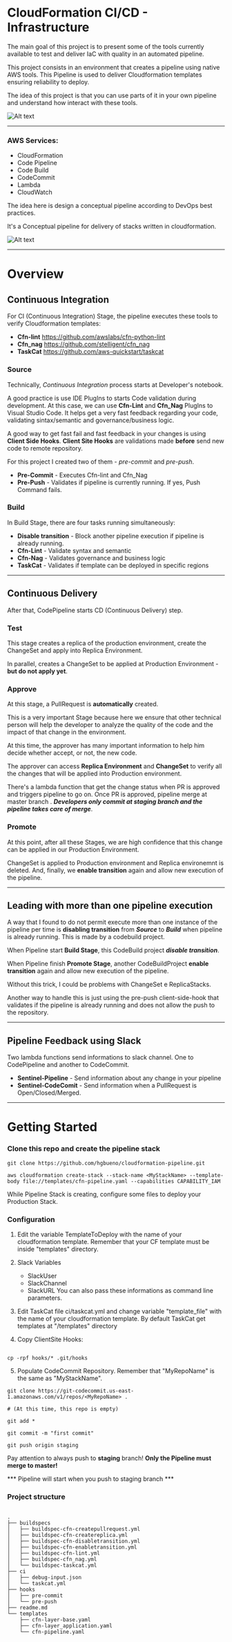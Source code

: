 # CloudFormation CI/CD - Infrastructure
The main goal of this project is to present some of the tools currently available to test and deliver IaC with quality in an automated pipeline.

This project consists in an environment that creates a pipeline using native AWS tools. This Pipeline is used to deliver Cloudformation templates ensuring reliability to deploy. 

The idea of this project is that you can use parts of it in your own pipeline and understand how interact with these tools.


![Alt text](img/img01.png?raw=true "Pipeline")

___

### AWS Services:

* CloudFormation
* Code Pipeline
* Code Build
* CodeCommit
* Lambda
* CloudWatch


The idea here is design a conceptual pipeline according to DevOps best practices.

It's a Conceptual pipeline for delivery of stacks written in cloudformation.


![Alt text](img/img02.png?raw=true "CodePipeline")





***


# Overview


## Continuous Integration

For CI (Continuous Integration) Stage, the pipeline executes these tools to verify Cloudformation templates:
*  **Cfn-lint** https://github.com/awslabs/cfn-python-lint
*  **Cfn_nag** https://github.com/stelligent/cfn_nag
*  **TaskCat** https://github.com/aws-quickstart/taskcat


### Source
Technically, *Continuous Integration*  process starts at Developer's notebook. 

A good practice is use IDE PlugIns to starts Code validation during development. At this case, we can use **Cfn-Lint** and **Cfn_Nag** PlugIns to Visual Studio Code. 
It helps get a very fast feedback regarding your code, validating sintax/semantic and governance/business logic.

A good way to get fast fail and fast feedback in your changes is using **Client Side Hooks**.
**Client Site Hooks** are validations made **before** send new code to remote repository.

For this project I created two of them - *pre-commit* and *pre-push*.

* **Pre-Commit** - Executes Cfn-lint and Cfn_Nag
* **Pre-Push** - Validates if pipeline is currently running. If yes, Push Command fails.

### Build
In Build Stage, there are four tasks running simultaneously:
* **Disable transition** - Block another pipeline execution if pipeline is already running.
* **Cfn-Lint** - Validate syntax and semantic
* **Cfn-Nag** - Validates governance and business logic
* **TaskCat** - Validates if template can be deployed in specific regions 


***


## Continuous Delivery

After that, CodePipeline starts CD (Continuous Delivery) step. 

### Test 
This stage creates a replica of the production environment, create the ChangeSet and apply into Replica Environment.

In parallel, creates a ChangeSet to be applied at Production Environment - **but do not apply yet**.


### Approve

At this stage, a PullRequest is **automatically** created. 

This is a very important Stage because here we ensure that other technical person will help the developer to analyze the quality of the code and the impact of that change in the environment. 

At this time, the approver has many important information to help him decide whether accept, or not, the new code.


The approver can access **Replica Environment** and **ChangeSet** to verify all the changes that will be applied into Production environment.


There's a lambda function that get the change status when PR is approved and triggers pipeline to go on.
Once PR is approved, pipeline merge at master branch . ***Developers only commit at staging branch and the pipeline takes care of merge***. 


### Promote
At this point, after all these Stages, we are high confidence that this change can be applied in our Production Environment.

ChangeSet is applied to Production environment and Replica environemnt is deleted. 
And, finally, we **enable transition** again and allow new execution of the pipeline. 


***


## Leading with more than one pipeline execution

A way that I found to do not permit execute more than one instance of the pipeline per time is **disabling transition** from ***Source*** to ***Build*** when pipeline is already running. This is made by a codebuild project.

When Pipeline start **Build Stage**, this CodeBuild project ***disable transition***. 

When Pipeline finish **Promote Stage**, another CodeBuildProject **enable transition** again and allow new execution of the pipeline. 

Without this trick, I could be problems with ChangeSet e ReplicaStacks.

Another way to handle this is just using the pre-push client-side-hook that validates if the pipeline is already running and does not allow the push to the repository.


***


## Pipeline Feedback using Slack

Two lambda functions send informations to slack channel. One to CodePipeline and another to CodeCommit.
* **Sentinel-Pipeline** - Send information about any change in your pipeline
* **Sentinel-CodeComit** - Send information when a PullRequest is Open/Closed/Merged.


---


# Getting Started


### Clone this repo and create the pipeline stack


```
git clone https://github.com/hgbueno/cloudformation-pipeline.git 

aws cloudformation create-stack --stack-name <MyStackName> --template-body file://templates/cfn-pipeline.yaml --capabilities CAPABILITY_IAM 
```

While Pipeline Stack is creating, configure some files to deploy your Production Stack.


### Configuration


1. Edit the variable TemplateToDeploy with the name of your cloudformation template. Remember that your CF template must be inside "templates" directory.


2. Slack Variables
   * SlackUser
   * SlackChannel
   * SlackURL
You can also pass these informations as command line parameters.


3. Edit TaskCat file ci/taskcat.yml and change variable "template_file" with the name of your cloudformation template.
By default TaskCat get templates at "/templates" directory


4. Copy ClientSite Hooks:
 ```   

cp -rpf hooks/* .git/hooks 

 ```   

5. Populate CodeCommit Repository. Remember that "MyRepoName" is the same as "MyStackName".

```
git clone https://git-codecommit.us-east-1.amazonaws.com/v1/repos/<MyRepoName> .

# (At this time, this repo is empty)

git add *

git commit -m "first commit" 

git push origin staging

```

Pay attention to always push to **staging** branch! **Only the Pipeline must merge to master!**

*** Pipeline will start when you push to staging branch ***


### Project structure
```

.
├── buildspecs
│   ├── buildspec-cfn-createpullrequest.yml
│   ├── buildspec-cfn-createreplica.yml
│   ├── buildspec-cfn-disabletransition.yml
│   ├── buildspec-cfn-enabletransition.yml
│   ├── buildspec-cfn-lint.yml
│   ├── buildspec-cfn_nag.yml
│   └── buildspec-taskcat.yml
├── ci
│   ├── debug-input.json
│   └── taskcat.yml
├── hooks
│   ├── pre-commit
│   └── pre-push
├── readme.md
└── templates
    ├── cfn-layer-base.yaml
    ├── cfn-layer_application.yaml
    └── cfn-pipeline.yaml


 ```   
    

